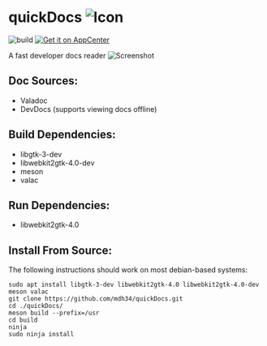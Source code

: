 
# quickDocs ![Icon](https://github.com/mdh34/quickDocs/raw/master/data/icons/64/com.github.mdh34.quickdocs.svg?sanitize=true)


![build](https://travis-ci.org/mdh34/quickDocs.svg?branch=master) [![Get it on AppCenter](https://appcenter.elementary.io/badge.svg)](https://appcenter.elementary.io/com.github.mdh34.quickdocs)﻿

A fast developer docs reader
![Screenshot](https://raw.githubusercontent.com/mdh34/quickDocs/master/data/images/screenshot-1.png)

## Doc Sources:
 - Valadoc
 - DevDocs (supports viewing docs offline)

## Build Dependencies:
 - libgtk-3-dev
 - libwebkit2gtk-4.0-dev
 - meson
 - valac

## Run Dependencies:
 - libwebkit2gtk-4.0

## Install From Source:
The following instructions should work on most debian-based systems:
```
sudo apt install libgtk-3-dev libwebkit2gtk-4.0 libwebkit2gtk-4.0-dev meson valac
git clone https://github.com/mdh34/quickDocs.git
cd ./quickDocs/
meson build --prefix=/usr
cd build
ninja
sudo ninja install
```
